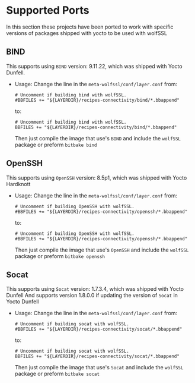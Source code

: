 Supported Ports
===============

In this section these projects have been ported to work with specific versions
of packages shipped with yocto to be used with wolfSSL

BIND
----

This supports using `BIND` version: 9.11.22, which was shipped with Yocto Dunfell.

- Usage:
    Change the line in the `meta-wolfssl/conf/layer.conf` from:
    ```
    # Uncomment if building bind with wolfSSL.
    #BBFILES += "${LAYERDIR}/recipes-connectivity/bind/*.bbappend"
    ```
    to:
    ```
    # Uncomment if building bind with wolfSSL.
    BBFILES += "${LAYERDIR}/recipes-connectivity/bind/*.bbappend"
    ```
    
    Then just compile the image that use's `BIND` and include the `wolfSSL`
    package or preform `bitbake bind`

OpenSSH
-------

This supports using `OpenSSH` version: 8.5p1, which was shipped with Yocto Hardknott

- Usage:
    Change the line in the `meta-wolfssl/conf/layer.conf` from:
    ```
    # Uncomment if building OpenSSH with wolfSSL.
    #BBFILES += "${LAYERDIR}/recipes-connectivity/openssh/*.bbappend"
    ```
    to:
    ```
    # Uncomment if building OpenSSH with wolfSSL.
    #BBFILES += "${LAYERDIR}/recipes-connectivity/openssh/*.bbappend"
    ```
    
    Then just compile the image that use's `OpenSSH` and include the `wolfSSL`
    package or preform `bitbake openssh`


Socat
-----

This supports using `Socat` version: 1.7.3.4, which was shipped with Yocto Dunfell
And supports version 1.8.0.0 if updating the version of `Socat` in Yocto Dunfell

- Usage:
    Change the line in the `meta-wolfssl/conf/layer.conf` from:
    ```
    # Uncomment if building socat with wolfSSL.
    #BBFILES += "${LAYERDIR}/recipes-connectivity/socat/*.bbappend"
    ```
    to:
    ```
    # Uncomment if building socat with wolfSSL.
    BBFILES += "${LAYERDIR}/recipes-connectivity/socat/*.bbappend"
    ```
    
    Then just compile the image that use's `Socat` and include the `wolfSSL`
    package or preform `bitbake socat`

